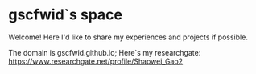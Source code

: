 # gscfwid`s space

Welcome! Here I'd like to share my experiences and projects if possible.

The domain is gscfwid.github.io; Here`s my researchgate: https://www.researchgate.net/profile/Shaowei_Gao2
